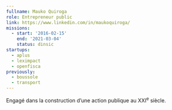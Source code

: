 ```yaml
---
fullname: Mauko Quiroga
role: Entrepreneur public
link: https://www.linkedin.com/in/maukoquiroga/
missions:
  - start: '2016-02-15'
    end: '2021-03-04'
    status: dinsic
startups:
  - aplus
  - leximpact
  - openfisca
previously:
  - boussole
  - transport
---
```


Engagé dans la construction d’une action publique au XXI<sup>e</sup> siècle.
